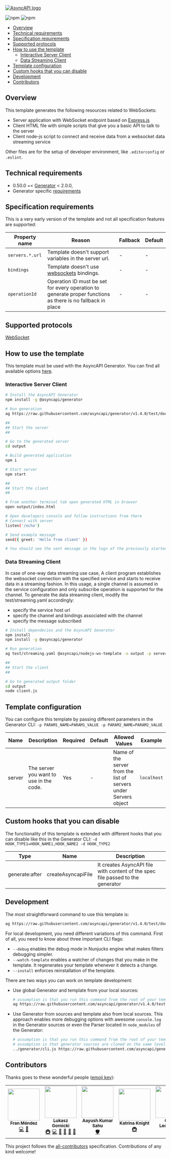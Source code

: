 [![AsyncAPI logo](./assets/github-repobanner-nodewstemp.png)](https://www.asyncapi.com)

![npm](https://img.shields.io/npm/v/@asyncapi/nodejs-ws-template?style=for-the-badge) ![npm](https://img.shields.io/npm/dt/@asyncapi/nodejs-ws-template?style=for-the-badge)

<!-- toc is generated with GitHub Actions do not remove toc markers -->

<!-- toc -->

- [Overview](#overview)
- [Technical requirements](#technical-requirements)
- [Specification requirements](#specification-requirements)
- [Supported protocols](#supported-protocols)
- [How to use the template](#how-to-use-the-template)
  * [Interactive Server Client](#interactive-server-client)
  * [Data Streaming Client](#data-streaming-client)
- [Template configuration](#template-configuration)
- [Custom hooks that you can disable](#custom-hooks-that-you-can-disable)
- [Development](#development)
- [Contributors](#contributors)

<!-- tocstop -->

## Overview

This template generates the following resources related to WebSockets:
- Server application with WebSocket endpoint based on [Express.js](https://expressjs.com/)
- Client HTML file with simple scripts that give you a basic API to talk to the server
- Client node-js script to connect and receive data from a websocket data streaming service

Other files are for the setup of developer environment, like `.editorconfig` or `.eslint`.

## Technical requirements

- 0.50.0 =< [Generator](https://github.com/asyncapi/generator/) < 2.0.0,
- Generator specific [requirements](https://github.com/asyncapi/generator/#requirements)


## Specification requirements

This is a very early version of the template and not all specification features are supported:

Property name | Reason | Fallback | Default
---|---|---|---
`servers.*.url` | Template doesn't support variables in the server url. | - | -
`bindings` | Template doesn't use [websockets](https://github.com/asyncapi/bindings/tree/master/websockets) bindings.| - | -
`operationId` | Operation ID must be set for every operation to generate proper functions as there is no fallback in place | - | -

## Supported protocols

[WebSocket](https://en.wikipedia.org/wiki/WebSocket)

## How to use the template

This template must be used with the AsyncAPI Generator. You can find all available options [here](https://github.com/asyncapi/generator/).

### Interactive Server Client

```bash
# Install the AsyncAPI Generator
npm install -g @asyncapi/generator

# Run generation
ag https://raw.githubusercontent.com/asyncapi/generator/v1.4.0/test/docs/ws.yml @asyncapi/nodejs-ws-template -o output -p server=localhost

##
## Start the server 
##

# Go to the generated server
cd output

# Build generated application
npm i

# Start server
npm start

##
## Start the client 
##

# From another terminal tab open generated HTML in browser
open output/index.html

# Open developers console and follow instructions from there
# Connect with server
listen('/echo')

# Send example message
send({ greet: 'Hello from client' })

# You should see the sent message in the logs of the previously started server
```

### Data Streaming Client

In case of one-way data streaming use case, A client program establishes the websocket connection with the specified service and starts to receive data in a streaming fashion. In this usage, a single channel is assumed in the service configuration and only subscribe operation is supported for the channel. To generate the data streaming client, modify the test/streaming.yaml accordingly:
  * specify the service host url
  * specify the channel and bindings associated with the channel
  * specify the message subscribed


```bash
# Install dependecies and the AsyncAPI Generator
npm install
npm install -g @asyncapi/generator

# Run generation
ag test/streaming.yaml @asyncapi/nodejs-ws-template -o output -p server=localhost

##
## Start the client
##

# Go to generated output folder
cd output
node client.js
```

## Template configuration

You can configure this template by passing different parameters in the Generator CLI: `-p PARAM1_NAME=PARAM1_VALUE -p PARAM2_NAME=PARAM2_VALUE`

| Name | Description | Required | Default | Allowed Values | Example
|---|---|---|---|---|---|
|server|The server you want to use in the code.|Yes| - | Name of the server from the list of servers under Servers object | `localhost`|


## Custom hooks that you can disable

The functionality of this template is extended with different hooks that you can disable like this in the Generator CLI: `-d HOOK_TYPE1=HOOK_NAME1,HOOK_NAME2 -d HOOK_TYPE2`

Type | Name | Description
---|---|---
generate:after | createAsyncapiFile | It creates AsyncAPI file with content of the spec file passed to the generator

## Development

The most straightforward command to use this template is:
```bash
ag https://raw.githubusercontent.com/asyncapi/generator/v1.4.0/test/docs/ws.yml @asyncapi/nodejs-ws-template -o output -p server=localhost
```

For local development, you need different variations of this command. First of all, you need to know about three important CLI flags:
- `--debug` enables the debug mode in Nunjucks engine what makes filters debugging simpler. 
- `--watch-template` enables a watcher of changes that you make in the template. It regenerates your template whenever it detects a change.
- `--install` enforces reinstallation of the template.


There are two ways you can work on template development:
- Use global Generator and template from your local sources:
  ```bash
  # assumption is that you run this command from the root of your template
  ag https://raw.githubusercontent.com/asyncapi/generator/v1.4.0/test/docs/ws.yml ./ -o output
  ```
- Use Generator from sources and template also from local sources. This approach enables more debugging options with awesome `console.log` in the Generator sources or even the Parser located in `node_modules` of the Generator:
  ```bash
  # assumption is that you run this command from the root of your template
  # assumption is that generator sources are cloned on the same level as the template
  ../generator/cli.js https://raw.githubusercontent.com/asyncapi/generator/v1.4.0/test/docs/ws.yml ./ -o output
  ```




## Contributors

Thanks goes to these wonderful people ([emoji key](https://allcontributors.org/docs/en/emoji-key)):

<!-- ALL-CONTRIBUTORS-LIST:START - Do not remove or modify this section -->
<!-- prettier-ignore-start -->
<!-- markdownlint-disable -->
<table>
  <tr>
    <td align="center"><a href="http://www.fmvilas.com/"><img src="https://avatars.githubusercontent.com/u/242119?v=4?s=100" width="100px;" alt=""/><br /><sub><b>Fran Méndez</b></sub></a><br /><a href="https://github.com/asyncapi/nodejs-ws-template/commits?author=fmvilas" title="Code">💻</a> <a href="#ideas-fmvilas" title="Ideas, Planning, & Feedback">🤔</a></td>
    <td align="center"><a href="https://dev.to/derberg"><img src="https://avatars.githubusercontent.com/u/6995927?v=4?s=100" width="100px;" alt=""/><br /><sub><b>Lukasz Gornicki</b></sub></a><br /><a href="#infra-derberg" title="Infrastructure (Hosting, Build-Tools, etc)">🚇</a> <a href="https://github.com/asyncapi/nodejs-ws-template/commits?author=derberg" title="Code">💻</a> <a href="https://github.com/asyncapi/nodejs-ws-template/pulls?q=is%3Apr+reviewed-by%3Aderberg" title="Reviewed Pull Requests">👀</a> <a href="#maintenance-derberg" title="Maintenance">🚧</a> <a href="https://github.com/asyncapi/nodejs-ws-template/commits?author=derberg" title="Documentation">📖</a> <a href="#blog-derberg" title="Blogposts">📝</a></td>
    <td align="center"><a href="https://aayushsahu.com"><img src="https://avatars.githubusercontent.com/u/54525741?v=4?s=100" width="100px;" alt=""/><br /><sub><b>Aayush Kumar Sahu</b></sub></a><br /><a href="#security-aayushmau5" title="Security">🛡️</a></td>
    <td align="center"><a href="https://github.com/KatrinaAS"><img src="https://avatars.githubusercontent.com/u/690546?v=4?s=100" width="100px;" alt=""/><br /><sub><b>Katrina Knight</b></sub></a><br /><a href="#infra-KatrinaAS" title="Infrastructure (Hosting, Build-Tools, etc)">🚇</a></td>
    <td align="center"><a href="https://github.com/RageZBla"><img src="https://avatars.githubusercontent.com/u/1196871?v=4?s=100" width="100px;" alt=""/><br /><sub><b>Olivier Lechevalier</b></sub></a><br /><a href="https://github.com/asyncapi/nodejs-ws-template/commits?author=RageZBla" title="Code">💻</a></td>
    <td align="center"><a href="https://github.com/Krishks369"><img src="https://avatars.githubusercontent.com/u/71367204?v=4?s=100" width="100px;" alt=""/><br /><sub><b>Krishna Kumar S</b></sub></a><br /><a href="https://github.com/asyncapi/nodejs-ws-template/commits?author=Krishks369" title="Tests">⚠️</a></td>
  </tr>
</table>

<!-- markdownlint-restore -->
<!-- prettier-ignore-end -->

<!-- ALL-CONTRIBUTORS-LIST:END -->

This project follows the [all-contributors](https://github.com/all-contributors/all-contributors) specification. Contributions of any kind welcome!